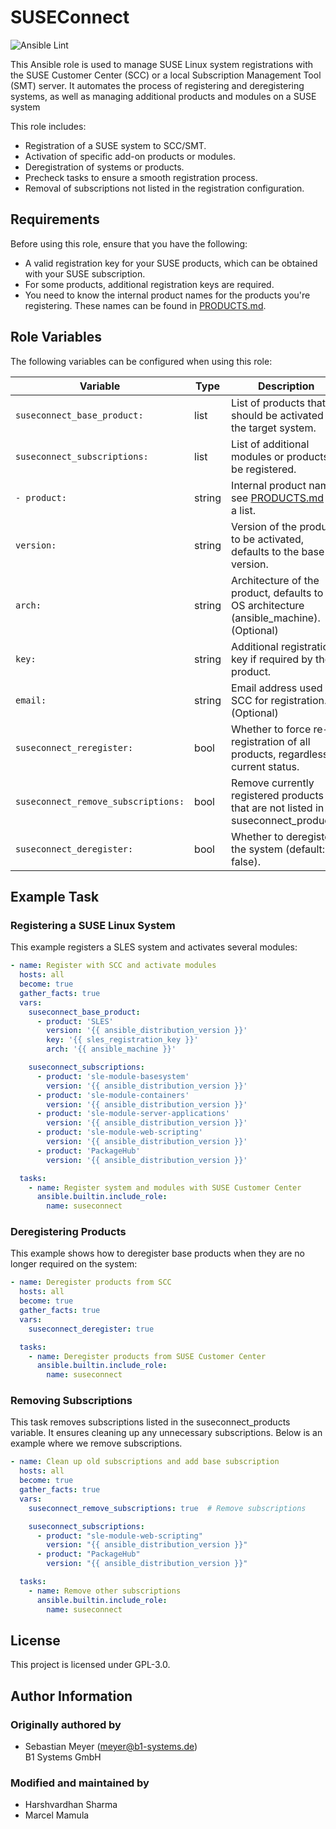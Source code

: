 # SUSEConnect

![Ansible Lint](https://github.com/HVSharma12/suseconnect/actions/workflows/ansible-lint.yml/badge.svg?branch=main)

This Ansible role is used to manage SUSE Linux system registrations with the SUSE Customer Center (SCC) or a local Subscription Management Tool (SMT) server. It automates the process of registering and deregistering systems, as well as managing additional products and modules on a SUSE system

This role includes:

- Registration of a SUSE system to SCC/SMT.
- Activation of specific add-on products or modules.
- Deregistration of systems or products.
- Precheck tasks to ensure a smooth registration process.
- Removal of subscriptions not listed in the registration configuration.

## Requirements

Before using this role, ensure that you have the following:

- A valid registration key for your SUSE products, which can be obtained with your SUSE subscription.
- For some products, additional registration keys are required.
- You need to know the internal product names for the products you're registering. These names can be found in [PRODUCTS.md](PRODUCTS.md).

## Role Variables

The following variables can be configured when using this role:

| Variable                            | Type   | Description                                                                                 |
|-------------------------------------|--------|---------------------------------------------------------------------------------------------|
| `suseconnect_base_product:`         | list   | List of products that should be activated on the target system.                             |
| `suseconnect_subscriptions:`        | list   | List of additional modules or products to be registered.                                    |
| `- product:`                        | string | Internal product name, see [PRODUCTS.md](PRODUCTS.md) for a list.                           |
| `version:`                          | string | Version of the product to be activated, defaults to the base OS version.                    |
| `arch:`                             | string | Architecture of the product, defaults to the OS architecture (ansible_machine).(Optional)   |
| `key:`                              | string | Additional registration key if required by the product.                                     |
| `email:`                            | string | Email address used in SCC for registration.(Optional)                                       |
| `suseconnect_reregister:`           | bool   | Whether to force re-registration of all products, regardless of current status.             |
| `suseconnect_remove_subscriptions:` | bool   | Remove currently registered products that are not listed in suseconnect_products.           |
| `suseconnect_deregister:`           | bool   | Whether to deregister the system (default: false).                                          |

## Example Task

### Registering a SUSE Linux System

This example registers a SLES system and activates several modules:

```yaml
- name: Register with SCC and activate modules
  hosts: all
  become: true
  gather_facts: true
  vars:
    suseconnect_base_product:
      - product: 'SLES'
        version: '{{ ansible_distribution_version }}'
        key: '{{ sles_registration_key }}'
        arch: '{{ ansible_machine }}'

    suseconnect_subscriptions:
      - product: 'sle-module-basesystem'
        version: '{{ ansible_distribution_version }}'
      - product: 'sle-module-containers'
        version: '{{ ansible_distribution_version }}'
      - product: 'sle-module-server-applications'
        version: '{{ ansible_distribution_version }}'
      - product: 'sle-module-web-scripting'
        version: '{{ ansible_distribution_version }}'
      - product: 'PackageHub'
        version: '{{ ansible_distribution_version }}'

  tasks:
    - name: Register system and modules with SUSE Customer Center
      ansible.builtin.include_role:
        name: suseconnect
```

### Deregistering Products

This example shows how to deregister base products when they are no longer required on the system:

```yaml
- name: Deregister products from SCC
  hosts: all
  become: true
  gather_facts: true
  vars:
    suseconnect_deregister: true

  tasks:
    - name: Deregister products from SUSE Customer Center
      ansible.builtin.include_role:
        name: suseconnect
```

### Removing Subscriptions

This task removes subscriptions listed in the suseconnect_products variable. It ensures cleaning up any unnecessary subscriptions. Below is an example where we remove subscriptions.

```yaml
- name: Clean up old subscriptions and add base subscription
  hosts: all
  become: true
  gather_facts: true
  vars:
    suseconnect_remove_subscriptions: true  # Remove subscriptions

    suseconnect_subscriptions:
      - product: "sle-module-web-scripting"
        version: "{{ ansible_distribution_version }}"
      - product: "PackageHub"
        version: "{{ ansible_distribution_version }}"

  tasks:
    - name: Remove other subscriptions
      ansible.builtin.include_role:
        name: suseconnect
```

## License

This project is licensed under GPL-3.0.

## Author Information

### Originally authored by

- Sebastian Meyer (<meyer@b1-systems.de>)  
  B1 Systems GmbH

### Modified and maintained by

- Harshvardhan Sharma
- Marcel Mamula
